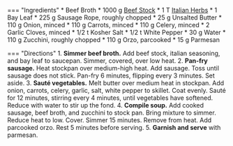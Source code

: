 === "Ingredients"
    * Beef Broth
        * 1000 g [Beef Stock](stocks/meat-stock.md)
        * 1 T [Italian Herbs](../seasonings/spice-blends/italian-herbs.md)
        * 1 Bay Leaf
    * 225 g Sausage Rope, roughly chopped
    * 25 g Unsalted Butter
    * 110 g Onion, minced
    * 110 g Carrots, minced
    * 110 g Celery, minced
    * 2 Garlic Cloves, minced
    * 1/2 t Kosher Salt
    * 1/2 t White Pepper
    * 30 g Water
    * 110 g Zucchini, roughly chopped
    * 110 g Orzo, parcooked
    * 15 g Parmesan

=== "Directions"
    1. **Simmer beef broth.** Add beef stock, italian seasoning, and bay leaf to saucepan. Simmer, covered, over low heat.
    2. **Pan-fry sausage.** Heat stockpan over medium-high heat. Add sausage. Toss until sausage does not stick. Pan-fry 6 minutes, flipping every 3 minutes. Set aside.
    3. **Sauté vegetables.** Melt butter over medium heat in stockpan. Add onion, carrots, celery, garlic, salt, white pepper to skillet. Coat evenly. Sauté for 12 minutes, stirring every 4 minutes, until vegetables have softened. Reduce with water to stir up the fond.
    4. **Compile soup.** Add cooked sausage, beef broth, and zucchini to stock pan. Bring mixture to simmer. Reduce heat to low. Cover. Simmer 15 minutes. Remove from heat. Add parcooked orzo. Rest 5 minutes before serving.
    5. **Garnish and serve** with parmesan.
